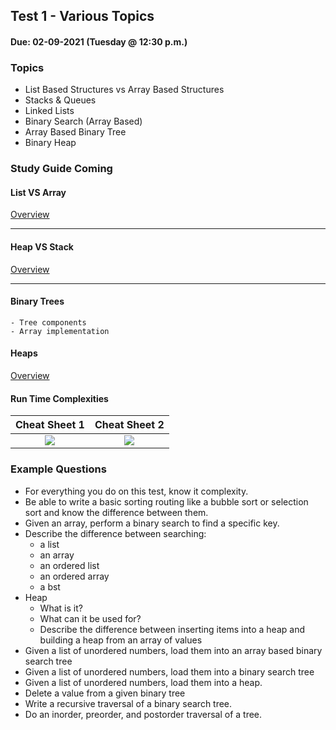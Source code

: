 ## Test 1 - Various Topics
#### Due: 02-09-2021 (Tuesday @ 12:30 p.m.)

### Topics

- List Based Structures vs Array Based Structures
- Stacks & Queues
- Linked Lists
- Binary Search (Array Based)
- Array Based Binary Tree
- Binary Heap


### Study Guide Coming


#### List VS Array

[Overview](../../Lectures/04-ListVsArray/README.md)

---

#### Heap VS Stack

[Overview](../../Lectures/05-StackVsHeap/README.md)

--- 

#### Binary Trees

    - Tree components
    - Array implementation

#### Heaps

[Overview](../../Lectures/06-Heaps/README.md)

#### Run Time Complexities

|  Cheat Sheet 1 | Cheat Sheet 2 |
|:---------:|:---------------:|
| [<img src="https://cs.msutexas.edu/~griffin/zcloud/zcloud-files/bigoh_cheet_sheet_2020_thumb.png">](https://cs.msutexas.edu/~griffin/zcloud/zcloud-files/bigoh_cheet_sheet_2020.png) | [<img src="https://cs.msutexas.edu/~griffin/zcloud/zcloud-files/bigoh_cheet_sheet_2_2020_thumb.png">](https://cs.msutexas.edu/~griffin/zcloud/zcloud-files/bigoh_cheet_sheet_2_2020.png)



### Example Questions

- For everything you do on this test, know it complexity.
- Be able to write a basic sorting routing like a bubble sort or selection sort and know the difference between them.
- Given an array, perform a binary search to find a specific key.
- Describe the difference between searching:
  - a list
  - an array
  - an ordered list
  - an ordered array
  - a bst
- Heap
  - What is it?
  - What can it be used for?
  - Describe the difference between inserting items into a heap and building a heap from an array of values
- Given a list of unordered numbers, load them into an array based binary search tree
- Given a list of unordered numbers, load them into a binary search tree
- Given a list of unordered numbers, load them into a heap.
- Delete a value from a given binary tree
- Write a recursive traversal of a binary search tree. 
- Do an inorder, preorder, and postorder traversal of a tree. 